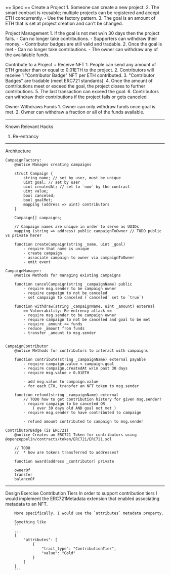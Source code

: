 == Spec ==
Create a Project
    1. Someone can create a new project.
    2. The smart contract is reusable; multiple projects can be registered and accept ETH concurrently.
        - Use the factory pattern.
    3. The goal is an amount of ETH that is set at project creation and can't be changed.

Project Management
    1. If the goal is not met w/in 30 days then the project fails.
        - Can no longer take contributions.
        - Supporters can withdraw their money.
        - Contributor badges are still valid and tradable.
    2. Once the goal is met
        - Can no longer take contributions.
        - The owner can withdraw any of the availalable funds.

Contribute to a Project + Receive NFT
    1. People can send any amount of ETH greater than or equal to 0.01ETH to the project.
    2. Contributors will receive 1 "Contributor Badge" NFT per ETH contributed.
    3. "Contributor Badges" are tradable (meet ERC721 standards).
    4. Once the amount of contributions meet or exceed the goal, the project closes to further contributions.
    5. The last transaction can exceed the goal.
    6. Contributors can withdraw their contributions if the project fails or gets canceled

Owner Withdraws Funds
    1. Owner can only withdraw funds once goal is met.
    2. Owner can withdraw a fraction or all of the funds available.

----------------------------------------------------------------------
Known Relevant Hacks
1. Re-entrancy

----------------------------------------------------------------------
Architecture

    CampaignFactory:
        @notice Manages creating campaigns

        struct Campaign {
            string name; // set by user, must be unique
            uint goal; // set by user
            uint createdAt; // set to `now` by the contract
            uint value;
            bool canceled;
            bool goalMet;
            mapping (address => uint) contributors
        }

        Campaign[] campaigns;

        // Campaign names are unique in order to serve as UUIDs
        mapping (string => address) public campaignToOwner // TODO public vs private here?

        function createCampaign(string _name, uint _goal)
            - require that name is unique
            - create campaign
            - associate campaign to owner via campaignToOwner
            - emit event

    CampaignManager:
        @notice Methods for managing existing campaigns

        function cancelCampaign(string _campaignName) public
            - require msg.sender to be campaign owner
            - require campaign to not be canceled
            - set campaign to canceled (`canceled` set to `true`)

        function withdraw(string _campaignName, uint _amount) external
            == Vulnerability: Re-entrency attack ==
            - require msg.sender to be campaign owner
            - require campaign to not be canceled and goal to be met
            - require _amount <= funds
            - reduce _amount from funds
            - transfer _amount to msg.sender


    CampaignContributor
        @notice Methods for contributors to interact with campaigns

        function contribute(string _campaignName) external payable
            - require campaign.value < campaign.goal
            - require campaign.createdAt w/in past 30 days
            - require msg.value > 0.01ETH

            - add msg.value to campaign.value
            - for each ETH, transfer an NFT token to msg.sender

        function refund(string _campaignName) external
            // TODO how to get contribution history for given msg.sender?
            - require campaign to be canceled OR
                ( over 30 days old AND goal not met )
            - require msg.sender to have contributed to campaign

            - refund amount contributed to campaign to msg.sender

    ContributorBadge (is ERC721)
        @notice Creates an ERC721 Token for contributors using @openzeppelin/contracts/token/ERC721/ERC721.sol

        // TODO
        //  * how are tokens transferred to addresses?

        function award(address _contributor) private

        ownerOf
        transfer
        balanceOf

----------------------------------------------------------------------

Design Exercise
    Contribution Tiers
        In order to support contribution tiers I would implement the ERC721Metadata extension
        that enabled associating metadata to an NFT.

        More specifically, I would use the `attributes` metadata property.

        Something like
        ```
        ...
        {
            "attributes": [
                {
                    "trait_type": "ContributionTier",
                    "value": "Gold"
                }
            ]
        }
        ```
